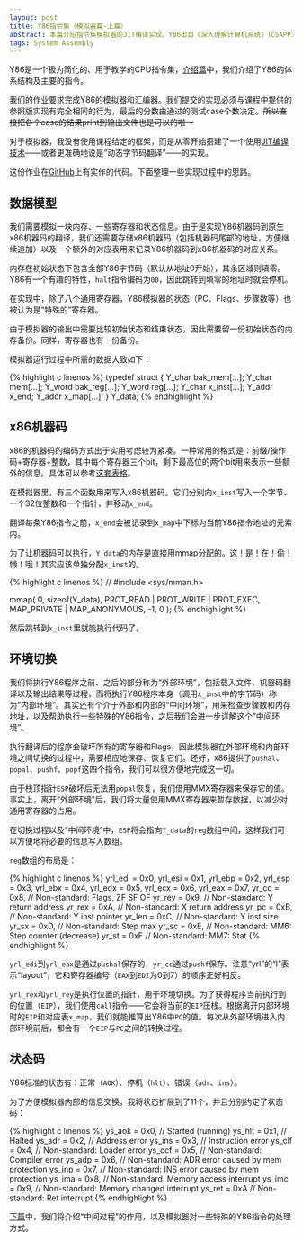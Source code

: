 ```yaml
---
layout: post
title: Y86指令集（模拟器篇-上篇）
abstract: 本篇介绍指令集模拟器的JIT编译实现。Y86出自《深入理解计算机系统》（CSAPP），是一个简化的、与x86相近的指令集，去除了x86中一些复杂的细节以用于教学。
tags: System Assembly
---
```


Y86是一个极为简化的、用于教学的CPU指令集，[介绍篇](/2014/06/13/y86-instruction-set.html)中，我们介绍了Y86的体系结构及主要的指令。

我们的作业要求完成Y86的模拟器和汇编器。我们提交的实现必须与课程中提供的参照版实现有完全相同的行为，最后的分数由通过的测试case个数决定。<del>所以直接把各个case的结果print到输出文件也是可以的啦～</del>

对于模拟器，我没有使用课程给定的框架，而是从零开始搭建了一个使用[JIT编译技术](http://en.wikipedia.org/wiki/Just-in-time_compilation)——或者更准确地说是“动态字节码翻译”——的实现。

这份作业在[GitHub](https://github.com/hczhcz/y86/blob/master/y86sim.c)上有实作的代码。下面整理一些实现过程中的思路。

数据模型
---

我们需要模拟一块内存、一些寄存器和状态信息。由于是实现Y86机器码到原生x86机器码的翻译，我们还需要存储x86机器码（包括机器码尾部的地址，方便继续追加）以及一个额外的对应表用来记录Y86机器码到x86机器码的对应关系。

内存在初始状态下包含全部Y86字节码（默认从地址0开始），其余区域则填零。Y86有一个有趣的特性，`halt`指令编码为`00`，因此跳转到填零的地址时就会停机。

在实现中，除了八个通用寄存器，Y86模拟器的状态（PC、Flags、步骤数等）也被认为是“特殊的”寄存器。

由于模拟器的输出中需要比较初始状态和结束状态，因此需要留一份初始状态的内存备份。同样，寄存器也有一份备份。

模拟器运行过程中所需的数据大致如下：

{% highlight c linenos %}
typedef struct {
    Y_char bak_mem[...];
    Y_char mem[...];
    Y_word bak_reg[...];
    Y_word reg[...];
    Y_char x_inst[...];
    Y_addr x_end;
    Y_addr x_map[...];
} Y_data;
{% endhighlight %}

x86机器码
---

x86的机器码的编码方式出于实用考虑较为紧凑。一种常用的格式是：前缀/操作码+寄存器+整数，其中每个寄存器三个bit，剩下最高位的两个bit用来表示一些额外的信息。具体可以参考[这套表格](http://ref.x86asm.net/)。

在模拟器里，有三个函数用来写入x86机器码。它们分别向`x_inst`写入一个字节、一个32位整数和一个指针，并移动`x_end`。

翻译每条Y86指令之前，`x_end`会被记录到`x_map`中下标为当前Y86指令地址的元素内。

为了让机器码可以执行，`Y_data`的内存是直接用mmap分配的。这！是！在！偷！懒！哦！其实应该单独分配`x_inst`的。

{% highlight c linenos %}
// #include <sys/mman.h>

mmap(
    0, sizeof(Y_data),
    PROT_READ | PROT_WRITE | PROT_EXEC,
    MAP_PRIVATE | MAP_ANONYMOUS,
    -1, 0
);
{% endhighlight %}

然后跳转到`x_inst`里就能执行代码了。

环境切换
---

我们将执行Y86程序之前、之后的部分称为“外部环境”，包括载入文件、机器码翻译以及输出结果等过程，而将执行Y86程序本身（调用`x_inst`中的字节码）称为“内部环境”。其实还有个介于外部和内部的“中间环境”，用来检查步骤数和内存地址，以及帮助执行一些特殊的Y86指令，之后我们会进一步详解这个“中间环境”。

执行翻译后的程序会破坏所有的寄存器和Flags，因此模拟器在外部环境和内部环境之间切换的过程中，需要相应地保存、恢复它们。还好，x86提供了`pushal`、`popal`、`pushf`、`popf`这四个指令，我们可以很方便地完成这一切。

由于栈顶指针`ESP`破坏后无法用`popal`恢复，我们借用MMX寄存器来保存它的值。事实上，离开“外部环境”后，我们将大量使用MMX寄存器来暂存数据，以减少对通用寄存器的占用。

在切换过程以及“中间环境”中，`ESP`将会指向`Y_data`的`reg`数组中间，这样我们可以方便地将必要的信息写入数组。

`reg`数组的布局是：

{% highlight c linenos %}
yrl_edi = 0x0,
yrl_esi = 0x1,
yrl_ebp = 0x2,
yrl_esp = 0x3,
yrl_ebx = 0x4,
yrl_edx = 0x5,
yrl_ecx = 0x6,
yrl_eax = 0x7,
yr_cc  = 0x8, // Non-standard: Flags, ZF SF OF
yr_rey = 0x9, // Non-standard: Y return address
yr_rex = 0xA, // Non-standard: X return address
yr_pc  = 0xB, // Non-standard: Y inst pointer
yr_len = 0xC, // Non-standard: Y inst size
yr_sx  = 0xD, // Non-standard: Step max
yr_sc  = 0xE, // Non-standard: MM6: Step counter (decrease)
yr_st  = 0xF  // Non-standard: MM7: Stat
{% endhighlight %}

`yrl_edi`到`yrl_eax`是通过`pushal`保存的，`yr_cc`通过`pushf`保存。注意“yrl”的“l”表示“layout”，它和寄存器编号（`EAX`到`EDI`为0到7）的顺序正好相反。

`yrl_rex`和`yrl_rey`是执行位置的指针，用于环境切换。为了获得程序当前执行到的位置（`EIP`），我们使用`call`指令——它会将当前的`EIP`压栈。根据离开内部环境时的`EIP`和对应表`x_map`，我们就能推算出Y86中`PC`的值。每次从外部环境进入内部环境前后，都会有一个`EIP`与`PC`之间的转换过程。

状态码
---

Y86标准的状态有：正常（`AOK`）、停机（`hlt`）、错误（`adr`、`ins`）。

为了方便模拟器内部的信息交换，我将状态扩展到了11个，并且分别约定了状态码：

{% highlight c linenos %}
ys_aok = 0x0, // Started (running)
ys_hlt = 0x1, // Halted
ys_adr = 0x2, // Address error
ys_ins = 0x3, // Instruction error
ys_clf = 0x4, // Non-standard: Loader error
ys_ccf = 0x5, // Non-standard: Compiler error
ys_adp = 0x6, // Non-standard: ADR error caused by mem protection
ys_inp = 0x7, // Non-standard: INS error caused by mem protection
ys_ima = 0x8, // Non-standard: Memory access interrupt
ys_imc = 0x9, // Non-standard: Memory changed interrupt
ys_ret = 0xA  // Non-standard: Ret interrupt
{% endhighlight %}

[下篇](/2014/07/09/y86-instruction-set-simulator-2.html)中，我们将介绍“中间过程”的作用，以及模拟器对一些特殊的Y86指令的处理方式。
